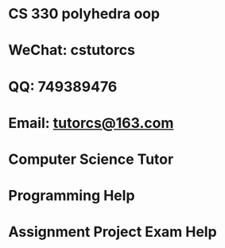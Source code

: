 # CS 330 polyhedra oop
# WeChat: cstutorcs

# QQ: 749389476

# Email: tutorcs@163.com

# Computer Science Tutor

# Programming Help

# Assignment Project Exam Help
